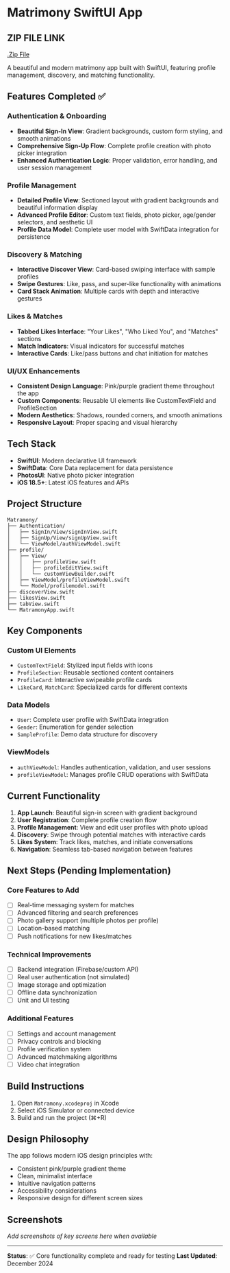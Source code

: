 # Matrimony SwiftUI App

## ZIP FILE LINK
[.Zip File](https://github.com/Vivek09Chahal/MatramonyApp/blob/main/Matramony.zip)

A beautiful and modern matrimony app built with SwiftUI, featuring profile management, discovery, and matching functionality.

## Features Completed ✅

### Authentication & Onboarding
- **Beautiful Sign-In View**: Gradient backgrounds, custom form styling, and smooth animations
- **Comprehensive Sign-Up Flow**: Complete profile creation with photo picker integration
- **Enhanced Authentication Logic**: Proper validation, error handling, and user session management

### Profile Management
- **Detailed Profile View**: Sectioned layout with gradient backgrounds and beautiful information display
- **Advanced Profile Editor**: Custom text fields, photo picker, age/gender selectors, and aesthetic UI
- **Profile Data Model**: Complete user model with SwiftData integration for persistence

### Discovery & Matching
- **Interactive Discover View**: Card-based swiping interface with sample profiles
- **Swipe Gestures**: Like, pass, and super-like functionality with animations
- **Card Stack Animation**: Multiple cards with depth and interactive gestures

### Likes & Matches
- **Tabbed Likes Interface**: "Your Likes", "Who Liked You", and "Matches" sections
- **Match Indicators**: Visual indicators for successful matches
- **Interactive Cards**: Like/pass buttons and chat initiation for matches

### UI/UX Enhancements
- **Consistent Design Language**: Pink/purple gradient theme throughout the app
- **Custom Components**: Reusable UI elements like CustomTextField and ProfileSection
- **Modern Aesthetics**: Shadows, rounded corners, and smooth animations
- **Responsive Layout**: Proper spacing and visual hierarchy

## Tech Stack

- **SwiftUI**: Modern declarative UI framework
- **SwiftData**: Core Data replacement for data persistence
- **PhotosUI**: Native photo picker integration
- **iOS 18.5+**: Latest iOS features and APIs

## Project Structure

```
Matramony/
├── Authentication/
│   ├── SignIn/View/signInView.swift
│   ├── SignUp/View/signUpView.swift
│   └── ViewModel/authViewModel.swift
├── profile/
│   ├── View/
│   │   ├── profileView.swift
│   │   ├── profileEditView.swift
│   │   └── customViewBuilder.swift
│   ├── ViewModel/profileViewModel.swift
│   └── Model/profilemodel.swift
├── discoverView.swift
├── likesView.swift
├── tabView.swift
└── MatramonyApp.swift
```

## Key Components

### Custom UI Elements
- `CustomTextField`: Stylized input fields with icons
- `ProfileSection`: Reusable sectioned content containers
- `ProfileCard`: Interactive swipeable profile cards
- `LikeCard`, `MatchCard`: Specialized cards for different contexts

### Data Models
- `User`: Complete user profile with SwiftData integration
- `Gender`: Enumeration for gender selection
- `SampleProfile`: Demo data structure for discovery

### ViewModels
- `authViewModel`: Handles authentication, validation, and user sessions
- `profileViewModel`: Manages profile CRUD operations with SwiftData

## Current Functionality

1. **App Launch**: Beautiful sign-in screen with gradient background
2. **User Registration**: Complete profile creation flow
3. **Profile Management**: View and edit user profiles with photo upload
4. **Discovery**: Swipe through potential matches with interactive cards
5. **Likes System**: Track likes, matches, and initiate conversations
6. **Navigation**: Seamless tab-based navigation between features

## Next Steps (Pending Implementation)

### Core Features to Add
- [ ] Real-time messaging system for matches
- [ ] Advanced filtering and search preferences
- [ ] Photo gallery support (multiple photos per profile)
- [ ] Location-based matching
- [ ] Push notifications for new likes/matches

### Technical Improvements 
- [ ] Backend integration (Firebase/custom API)
- [ ] Real user authentication (not simulated)
- [ ] Image storage and optimization
- [ ] Offline data synchronization
- [ ] Unit and UI testing

### Additional Features 
- [ ] Settings and account management
- [ ] Privacy controls and blocking
- [ ] Profile verification system
- [ ] Advanced matchmaking algorithms
- [ ] Video chat integration

## Build Instructions

1. Open `Matramony.xcodeproj` in Xcode
2. Select iOS Simulator or connected device
3. Build and run the project (⌘+R)

## Design Philosophy

The app follows modern iOS design principles with:
- Consistent pink/purple gradient theme
- Clean, minimalist interface
- Intuitive navigation patterns
- Accessibility considerations
- Responsive design for different screen sizes

## Screenshots

*Add screenshots of key screens here when available*

---

**Status**: ✅ Core functionality complete and ready for testing
**Last Updated**: December 2024
